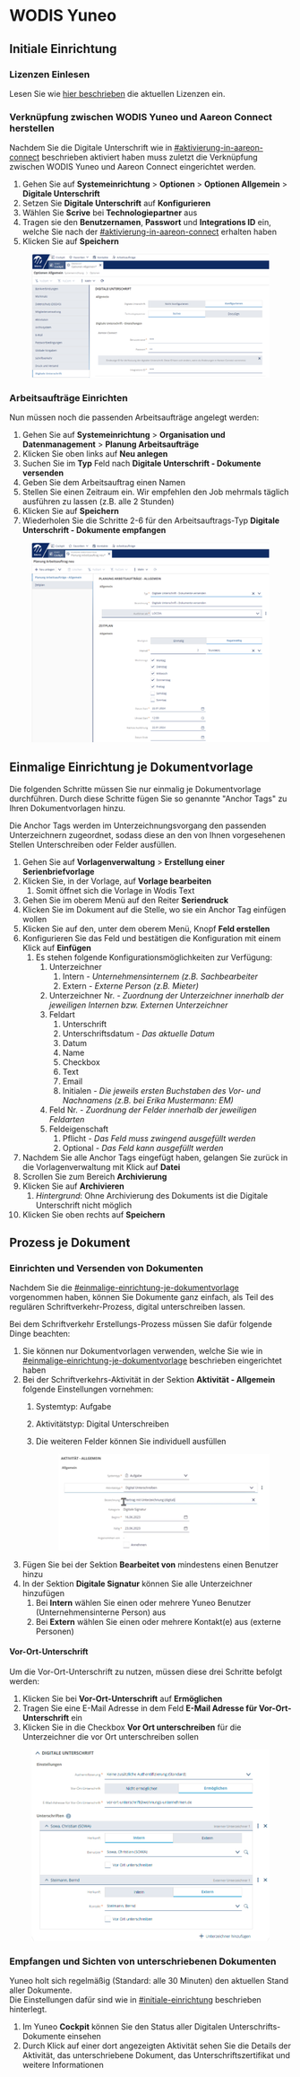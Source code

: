 # WODIS Yuneo

## Initiale Einrichtung

### Lizenzen Einlesen

Lesen Sie wie [hier beschrieben](../../../#wodis-yuneo) die aktuellen Lizenzen ein.

### Verknüpfung zwischen WODIS Yuneo und Aareon Connect herstellen

Nachdem Sie die Digitale Unterschrift wie in [#aktivierung-in-aareon-connect](../scrive-technologie-partner.md#aktivierung-in-aareon-connect "mention") beschrieben aktiviert haben muss zuletzt die Verknüpfung zwischen WODIS Yuneo und Aareon Connect eingerichtet werden.

1. Gehen Sie auf **Systemeinrichtung** > **Optionen** > **Optionen Allgemein** > **Digitale Unterschrift**
2. Setzen Sie **Digitale Unterschrift** auf **Konfigurieren**
3. Wählen Sie **Scrive** bei **Technologiepartner** aus
4. Tragen sie den **Benutzernamen**, **Passwort** und **Integrations ID** ein, welche Sie nach der [#aktivierung-in-aareon-connect](../scrive-technologie-partner.md#aktivierung-in-aareon-connect "mention") erhalten haben
5. Klicken Sie auf **Speichern**

<figure><img src="../../../.gitbook/assets/image (30) (1).png" alt=""><figcaption></figcaption></figure>

### Arbeitsaufträge Einrichten

Nun müssen noch die passenden Arbeitsaufträge angelegt werden:

1. Gehen Sie auf **Systemeinrichtung** > **Organisation und Datenmanagement** > **Planung Arbeitsaufträge**
2. Klicken Sie oben links auf **Neu anlegen**
3. Suchen Sie im **Typ** Feld nach **Digitale Unterschrift - Dokumente versenden**
4. Geben Sie dem Arbeitsauftrag einen Namen
5. Stellen Sie einen Zeitraum ein. Wir empfehlen den Job mehrmals täglich ausführen zu lassen (z.B. alle 2 Stunden)
6. Klicken Sie auf **Speichern**
7. Wiederholen Sie die Schritte 2-6 für den Arbeitsauftrags-Typ **Digitale Unterschrift - Dokumente empfangen**

<figure><img src="../../../.gitbook/assets/image (33).png" alt=""><figcaption></figcaption></figure>

## Einmalige Einrichtung je Dokumentvorlage

Die folgenden Schritte müssen Sie nur einmalig je Dokumentvorlage durchführen. Durch diese Schritte fügen Sie so genannte "Anchor Tags" zu Ihren Dokumentvorlagen hinzu.

Die Anchor Tags werden im Unterzeichnungsvorgang den passenden Unterzeichnern zugeordnet, sodass diese an den von Ihnen vorgesehenen Stellen Unterschreiben oder Felder ausfüllen.

1. Gehen Sie auf **Vorlagenverwaltung** > **Erstellung einer Serienbriefvorlage**
2. Klicken Sie, in der Vorlage, auf **Vorlage bearbeiten**
   1. Somit öffnet sich die Vorlage in Wodis Text
3. Gehen Sie im oberem Menü auf den Reiter **Seriendruck**
4. Klicken Sie im Dokument auf die Stelle, wo sie ein Anchor Tag einfügen wollen
5. Klicken Sie auf den, unter dem oberem Menü, Knopf **Feld erstellen**
6. Konfigurieren Sie das Feld und bestätigen die Konfiguration mit einem Klick auf **Einfügen**
   1. Es stehen folgende Konfigurationsmöglichkeiten zur Verfügung:
      1. Unterzeichner
         1. Intern _- Unternehmensinternem (z.B. Sachbearbeiter_
         2. Extern _- Externe Person (z.B. Mieter)_
      2. Unterzeichner Nr. _- Zuordnung der Unterzeichner innerhalb der jeweiligen Internen bzw. Externen Unterzeichner_
      3. Feldart
         1. Unterschrift
         2. Unterschriftsdatum _- Das aktuelle Datum_
         3. Datum
         4. Name
         5. Checkbox
         6. Text
         7. Email
         8. Initialen _- Die jeweils ersten Buchstaben des Vor- und Nachnamens (z.B. bei Erika Mustermann: EM)_
      4. Feld Nr. - _Zuordnung der Felder innerhalb der jeweiligen Feldarten_
      5. Feldeigenschaft
         1. Pflicht _- Das Feld muss zwingend ausgefüllt werden_
         2. Optional _- Das Feld kann ausgefüllt werden_
7. Nachdem Sie alle Anchor Tags eingefügt haben, gelangen Sie zurück in die Vorlagenverwaltung mit Klick auf **Datei**
8. Scrollen Sie zum Bereich **Archivierung**
9. Klicken Sie auf **Archivieren**
   1. _Hintergrund_: Ohne Archivierung des Dokuments ist die Digitale Unterschrift nicht möglich
10. Klicken Sie oben rechts auf **Speichern**

## Prozess je Dokument

### Einrichten und Versenden von Dokumenten

Nachdem Sie die [#einmalige-einrichtung-je-dokumentvorlage](wodis-yuneo.md#einmalige-einrichtung-je-dokumentvorlage "mention") vorgenommen haben, können Sie Dokumente ganz einfach, als Teil des regulären Schriftverkehr-Prozess, digital unterschreiben lassen.

Bei dem Schriftverkehr Erstellungs-Prozess müssen Sie dafür folgende Dinge beachten:

1. Sie können nur Dokumentvorlagen verwenden, welche Sie wie in [#einmalige-einrichtung-je-dokumentvorlage](wodis-yuneo.md#einmalige-einrichtung-je-dokumentvorlage "mention") beschrieben eingerichtet haben
2. Bei der Schriftverkehrs-Aktivität in der Sektion **Aktivität - Allgemein** folgende Einstellungen vornehmen:
   1. Systemtyp: Aufgabe
   2. Aktivitätstyp: Digital Unterschreiben
   3.  Die weiteren Felder können Sie individuell ausfüllen

       <figure><img src="../../../.gitbook/assets/image (7).png" alt="" width="563"><figcaption></figcaption></figure>
3. Fügen Sie bei der Sektion **Bearbeitet von** mindestens einen Benutzer hinzu
4. In der Sektion **Digitale Signatur** können Sie alle Unterzeichner hinzufügen
   1. Bei **Intern** wählen Sie einen oder mehrere Yuneo Benutzer (Unternehmensinterne Person) aus
   2. Bei **Extern** wählen Sie einen oder mehrere Kontakt(e) aus (externe Personen)

#### Vor-Ort-Unterschrift

Um die Vor-Ort-Unterschrift zu nutzen, müssen diese drei Schritte befolgt werden:

1. Klicken Sie bei **Vor-Ort-Unterschrift** auf **Ermöglichen**
2. Tragen Sie eine E-Mail Adresse in dem Feld **E-Mail Adresse für Vor-Ort-Unterschrift** ein
3. Klicken Sie in die Checkbox **Vor Ort unterschreiben** für die Unterzeichner die vor Ort unterschreiben sollen

<figure><img src="../../../.gitbook/assets/image (38).png" alt=""><figcaption></figcaption></figure>

### Empfangen und Sichten von unterschriebenen Dokumenten

Yuneo holt sich regelmäßig (Standard: alle 30 Minuten) den aktuellen Stand aller Dokumente.\
Die Einstellungen dafür sind wie in [#initiale-einrichtung](wodis-yuneo.md#initiale-einrichtung "mention") beschrieben hinterlegt.

1. Im Yuneo **Cockpit** können Sie den Status aller Digitalen Unterschrifts-Dokumente einsehen
2. Durch Klick auf einer dort angezeigten Aktivität sehen Sie die Details der Aktivität, das unterschriebene Dokument, das Unterschriftszertifikat und weitere Informationen
